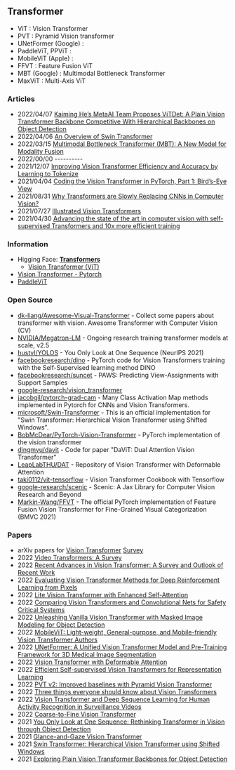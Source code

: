 ## Transformer

- ViT : Vision Transformer
- PVT : Pyramid Vision transformer
- UNetFormer (Google) :
- PaddleViT, PPViT : 
- MobileViT (Apple) : 
- FFVT : Feature Fusion ViT
- MBT (Google) : Multimodal Bottleneck Transformer
- MaxViT : Multi-Axis ViT


### Articles
- 2022/04/07 [Kaiming He’s MetaAI Team Proposes ViTDet: A Plain Vision Transformer Backbone Competitive With Hierarchical Backbones on Object Detection](https://syncedreview.com/2022/04/07/kaiming-hes-metaai-team-proposes-vitdet-a-plain-vision-transformer-backbone-competitive-with-hierarchical-backbones-on-object-detection/)
- 2022/04/06 [An Overview of Swin Transformer](https://www.section.io/engineering-education/an-overview-of-swin-transformer/)
- 2022/03/15 [Multimodal Bottleneck Transformer (MBT): A New Model for Modality Fusion](https://ai.googleblog.com/2022/03/multimodal-bottleneck-transformer-mbt.html)
- 2022/00/00 ----------
- 2021/12/07 [Improving Vision Transformer Efficiency and Accuracy by Learning to Tokenize](https://ai.googleblog.com/2021/12/improving-vision-transformer-efficiency.html)
- 2021/04/04 [Coding the Vision Transformer in PyTorch, Part 1: Bird’s-Eye View](https://medium.datadriveninvestor.com/coding-the-vision-transformer-in-pytorch-part-1-birds-eye-view-1c0a79d8732e)
- 2021/08/31 [Why Transformers are Slowly Replacing CNNs in Computer Vision?](https://becominghuman.ai/transformers-in-vision-e2e87b739feb)
- 2021/07/27 [Illustrated Vision Transformers](https://www.prabinnepal.com/2021/07/27/illustrated-vision-transformers.html)
- 2021/04/30 [Advancing the state of the art in computer vision with self-supervised Transformers and 10x more efficient training](https://ai.facebook.com/blog/dino-paws-computer-vision-with-self-supervised-transformers-and-10x-more-efficient-training/)


### Information
-  Higging Face: [**Transformers**](https://huggingface.co/docs/transformers/main/en/index)
    - [Vision Transformer (ViT)](https://huggingface.co/docs/transformers/main/en/model_doc/vit)
- [Vision Transformer - Pytorch](https://curatedpython.com/p/vision-transformer-lucidrains-vit-pytorch/index.html)
- [PaddleViT](https://www.opensourceagenda.com/projects/paddlevit)

### Open Source
- [dk-liang/Awesome-Visual-Transformer](https://github.com/dk-liang/Awesome-Visual-Transformer) - Collect some papers about transformer with vision. Awesome Transformer with Computer Vision (CV)
- [NVIDIA/Megatron-LM](https://github.com/NVIDIA/Megatron-LM) - Ongoing research training transformer models at scale, v2.5
- [hustvl/YOLOS](https://github.com/hustvl/YOLOS) - You Only Look at One Sequence (NeurIPS 2021)
- [facebookresearch/dino](https://github.com/facebookresearch/dino) - PyTorch code for Vision Transformers training with the Self-Supervised learning method DINO
- [facebookresearch/suncet](https://github.com/facebookresearch/suncet) - PAWS: Predicting View-Assignments with Support Samples
- [google-research/vision_transformer](https://github.com/google-research/vision_transformer)
- [jacobgil/pytorch-grad-cam](https://github.com/jacobgil/pytorch-grad-cam) - Many Class Activation Map methods implemented in Pytorch for CNNs and Vision Transformers.
- [microsoft/Swin-Transformer](https://github.com/microsoft/Swin-Transformer) - This is an official implementation for "Swin Transformer: Hierarchical Vision Transformer using Shifted Windows".
- [BobMcDear/PyTorch-Vision-Transformer](https://github.com/BobMcDear/PyTorch-Vision-Transformer) - PyTorch implementation of the vision transformer
- [dingmyu/davit](https://github.com/dingmyu/davit) - Code for paper "DaViT: Dual Attention Vision Transformer"
- [LeapLabTHU/DAT](https://github.com/LeapLabTHU/DAT) - Repository of Vision Transformer with Deformable Attention
- [taki0112/vit-tensorflow](https://github.com/taki0112/vit-tensorflow) - Vision Transformer Cookbook with Tensorflow
- [google-research/scenic](https://github.com/google-research/scenic) - Scenic: A Jax Library for Computer Vision Research and Beyond
- [Markin-Wang/FFVT](https://github.com/Markin-Wang/FFVT) - The official PyTorch implementation of Feature Fusion Vision Transformer for Fine-Grained Visual Categorization (BMVC 2021)


### Papers
- arXiv papers for [Vision Transformer](https://arxiv.org/search/?query=vision+transformer&searchtype=all&source=header) [Survey](https://arxiv.org/search/?query=vision+transformer+survey&searchtype=all&abstracts=show&order=-announced_date_first&size=50)
- 2022 [Video Transformers: A Survey](https://arxiv.org/abs/2201.05991)
- 2022 [Recent Advances in Vision Transformer: A Survey and Outlook of Recent Work](https://arxiv.org/abs/2203.01536)
- 2022 [Evaluating Vision Transformer Methods for Deep Reinforcement Learning from Pixels](https://arxiv.org/abs/2204.04905)
- 2022 [Lite Vision Transformer with Enhanced Self-Attention](https://arxiv.org/abs/2112.10809)
- 2022 [Comparing Vision Transformers and Convolutional Nets for Safety Critical Systems](http://ceur-ws.org/Vol-3087/paper_31.pdf)
- 2022 [Unleashing Vanilla Vision Transformer with Masked Image Modeling for Object Detection](https://paperswithcode.com/paper/unleashing-vanilla-vision-transformer-with)
- 2022 [MobileViT: Light-weight, General-purpose, and Mobile-friendly Vision Transformer Authors](https://machinelearning.apple.com/research/vision-transformer)
- 2022 [UNetFormer: A Unified Vision Transformer Model and Pre-Training Framework for 3D Medical Image Segmentation](https://arxiv.org/abs/2204.00631)
- 2022 [Vision Transformer with Deformable Attention](https://arxiv.org/abs/2201.00520)
- 2022 [Efficient Self-supervised Vision Transformers for Representation Learning](https://www.microsoft.com/en-us/research/publication/efficient-self-supervised-vision-transformers-for-representation-learning/)
- 2022 [PVT v2: Improved baselines with Pyramid Vision Transformer](https://link.springer.com/content/pdf/10.1007/s41095-022-0274-8.pdf)
- 2022 [Three things everyone should know about Vision Transformers](https://arxiv.org/pdf/2203.09795.pdf)
- 2022 [Vision Transformer and Deep Sequence Learning for Human Activity Recognition in Surveillance Videos](https://www.hindawi.com/journals/cin/2022/3454167/)
- 2022 [Coarse-to-Fine Vision Transformer](https://www.researchgate.net/publication/359106740_Coarse-to-Fine_Vision_Transformer)
- 2021 [You Only Look at One Sequence: Rethinking Transformer in Vision through Object Detection](https://www.arxiv-vanity.com/papers/2106.00666/)
- 2021 [Glance-and-Gaze Vision Transformer](https://papers.nips.cc/paper/2021/hash/6c524f9d5d7027454a783c841250ba71-Abstract.html)
- 2021 [Swin Transformer: Hierarchical Vision Transformer using Shifted Windows](https://arxiv.org/abs/2103.14030)
- 2021 [Exploring Plain Vision Transformer Backbones for Object Detection](https://arxiv.org/abs/2203.16527)


